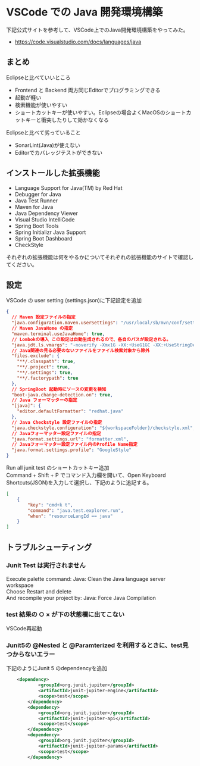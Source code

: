 # VSCode での Java 開発環境構築

下記公式サイトを参考して、VSCode上でのJava開発環境構築をやってみた。
- https://code.visualstudio.com/docs/languages/java

## まとめ
Eclipseと比べていいところ
- Frontend と Backend 両方同じEditorでプログラミングできる
- 起動が軽い
- 検索機能が使いやすい
- ショートカットキーが使いやすい。Eclipseの場合よくMacOSのショートカットキーと衝突したりして効かなくなる

Eclipseと比べて劣っていること
- SonarLint(Java)が使えない
- Editorでカバレッジテストができない

## インストールした拡張機能
- Language Support for Java(TM) by Red Hat
- Debugger for Java
- Java Test Runner
- Maven for Java
- Java Dependency Viewer
- Visual Studio IntelliCode
- Spring Boot Tools
- Spring Initializr Java Support
- Spring Boot Dashboard
- CheckStyle

それぞれの拡張機能は何をやるかについてそれぞれの拡張機能のサイトで確認してください。

## 設定
VSCode の user setting (settings.json)に下記設定を追加
```json
{
  // Maven 設定ファイルの指定
  "java.configuration.maven.userSettings": "/usr/local/sb/mvn/conf/settings.xml",
  // Maven JavaHome の指定
  "maven.terminal.useJavaHome": true,
  // Lombokの導入 この設定は自動生成されるので、各自のパスが設定される。
  "java.jdt.ls.vmargs": "-noverify -Xmx1G -XX:+UseG1GC -XX:+UseStringDeduplication -javaagent:\"/Users/chenj49/.vscode/extensions/gabrielbb.vscode-lombok-0.9.7/server/lombok.jar\" -Xbootclasspath/a:\"/Users/chenj49/.vscode/extensions/gabrielbb.vscode-lombok-0.9.7/server/lombok.jar\"",
  // Java関連の見る必要のないファイルをファイル検索対象から除外
  "files.exclude": {
    "**/.classpath": true,
    "**/.project": true,
    "**/.settings": true,
    "**/.factorypath": true
  },
  // SpringBoot 起動時にソースの変更を検知
  "boot-java.change-detection.on": true,
  // Java フォーマッターの指定
  "[java]": {
    "editor.defaultFormatter": "redhat.java"
  },
  // Java Checkstyle 設定ファイルの指定
  "java.checkstyle.configuration": "${workspaceFolder}/checkstyle.xml",
  // Javaフォーマッター設定ファイルの指定
  "java.format.settings.url": "formatter.xml",
  // Javaフォーマッター設定ファイル内のProfile Name指定
  "java.format.settings.profile": "GoogleStyle"
}
```

Run all junit test のショートカットキー追加  
Command + Shift + P でコマンド入力欄を開いて、Open Keyboard Shortcuts(JSON)を入力して選択し、下記のように追記する。
```json
[
    {
        "key": "cmd+k t",
        "command": "java.test.explorer.run",
        "when": "resourceLangId == java"
    }
]
```


## トラブルシューティング
### Junit Test は実行されません
Execute palette command: Java: Clean the Java language server workspace  
Choose Restart and delete  
And recompile your project by: Java: Force Java Compilation

### test 結果の ○ × が下の状態欄に出てこない
VSCode再起動

### Junit5の @Nested と @Paramterized を利用するときに、test見つからないエラー
下記のようにJunit 5 のdependencyを追加  
```xml
    <dependency>
			<groupId>org.junit.jupiter</groupId>
			<artifactId>junit-jupiter-engine</artifactId>
			<scope>test</scope>
		</dependency>
		<dependency>
			<groupId>org.junit.jupiter</groupId>
			<artifactId>junit-jupiter-api</artifactId>
			<scope>test</scope>
		</dependency>
		<dependency>
			<groupId>org.junit.jupiter</groupId>
			<artifactId>junit-jupiter-params</artifactId>
			<scope>test</scope>
		</dependency>
```
